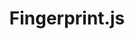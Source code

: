 ---
codehost: https://github.com/https://github.com/fingerprintjs/fingerprintjs
linkedin: https://linkedin.com/company/fingerprintjs
logohandle: fingerprintjs
sort: fingerprintjs
title: Fingerprint.js
twitter: https://x.com/FingerprintJs
website: https://fingerprintjs.com/
---